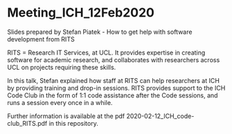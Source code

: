 # Meeting_ICH_12Feb2020
Slides prepared by Stefan Piatek - How to get help with software development from RITS

RITS = Research IT Services, at UCL. It provides expertise in creating software for academic research, and collaborates with researchers across UCL on projects requiring these skills.

In this talk, Stefan explained how staff at RITS can help researchers at ICH by providing training and drop-in sessions. RITS provides support to the ICH Code Club in the form of 1:1 code assistance after the Code sessions, and runs a session every once in a while.

Further information is available at the pdf 2020-02-12_ICH_code-club_RITS.pdf in this repository.

